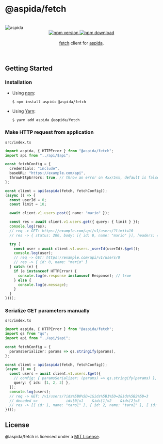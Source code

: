# @aspida/fetch

<br />
<img src="https://aspida.github.io/aspida/logos/png/logo.png" alt="aspida" title="aspida" />
<div align="center">
  <a href="https://www.npmjs.com/package/@aspida/fetch">
    <img src="https://img.shields.io/npm/v/@aspida/fetch" alt="npm version" />
  </a>
  <a href="https://www.npmjs.com/package/@aspida/fetch">
    <img src="https://img.shields.io/npm/dm/@aspida/fetch" alt="npm download" />
  </a>
</div>
<br />
<div align="center"><a href="https://developer.mozilla.org/en-US/docs/Web/API/Fetch_API">fetch</a> client for <a href="https://github.com/aspida/aspida/">aspida</a>.</div>
<br />
<br />

## Getting Started

### Installation

- Using [npm](https://www.npmjs.com/):

  ```sh
  $ npm install aspida @aspida/fetch
  ```

- Using [Yarn](https://yarnpkg.com/):

  ```sh
  $ yarn add aspida @aspida/fetch
  ```

### Make HTTP request from application

`src/index.ts`

```typescript
import aspida, { HTTPError } from "@aspida/fetch";
import api from "../api/$api";

const fetchConfig = {
  credentials: "include",
  baseURL: "https://example.com/api",
  throwHttpErrors: true, // throw an error on 4xx/5xx, default is false
};

const client = api(aspida(fetch, fetchConfig));
(async () => {
  const userId = 0;
  const limit = 10;

  await client.v1.users.post({ name: "mario" });

  const res = await client.v1.users.get({ query: { limit } });
  console.log(res);
  // req -> GET: https://example.com/api/v1/users/?limit=10
  // res -> { status: 200, body: [{ id: 0, name: "mario" }], headers: {...} }

  try {
    const user = await client.v1.users._userId(userId).$get();
    console.log(user);
    // req -> GET: https://example.com/api/v1/users/0
    // res -> { id: 0, name: "mario" }
  } catch (e) {
    if (e instanceof HTTPError) {
      console.log(e.response instanceof Response); // true
    } else {
      console.log(e.message);
    }
  }
})();
```

### Serialize GET parameters manually

`src/index.ts`

```ts
import aspida, { HTTPError } from "@aspida/fetch";
import qs from "qs";
import api from "../api/$api";

const fetchConfig = {
  paramsSerializer: params => qs.stringify(params),
};

const client = api(aspida(fetch, fetchConfig));
(async () => {
  const users = await client.v1.users.$get({
    // config: { paramsSerializer: (params) => qs.stringify(params) },
    query: { ids: [1, 2, 3] },
  });
  console.log(users);
  // req -> GET: /v1/users/?ids%5B0%5D=1&ids%5B1%5D=2&ids%5B2%5D=3
  // decoded =>             ids[0]=1    &ids[1]=2    &ids[2]=3
  // res -> [{ id: 1, name: "taro1" }, { id: 2, name: "taro2" }, { id: 3, name: "taro3" }]
})();
```

## License

@aspida/fetch is licensed under a [MIT License](https://github.com/aspida/aspida/blob/master/packages/aspida-fetch/LICENSE).

